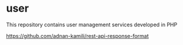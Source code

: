 # user
This repository contains user management services developed in PHP

https://github.com/adnan-kamili/rest-api-response-format